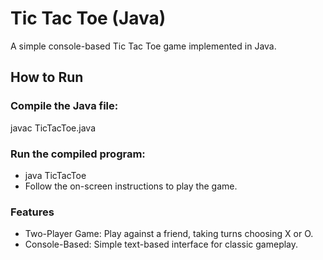 
# Tic Tac Toe (Java)

A simple console-based Tic Tac Toe game implemented in Java.

## How to Run

### Compile the Java file:
   javac TicTacToe.java

### Run the compiled program:

- java TicTacToe
- Follow the on-screen instructions to play the game.

### Features
- Two-Player Game: Play against a friend, taking turns choosing X or O.
- Console-Based: Simple text-based interface for classic gameplay.

